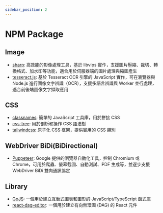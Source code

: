 ```yaml
---
sidebar_position: 2
---
```


# NPM Package

## Image

- [sharp](https://www.npmjs.com/package/sharp): 高效能的影像處理工具，基於 libvips 實作，支援圖片壓縮、裁切、轉換格式、加水印等功能，適合用於伺服器端的圖片處理與縮圖產生
- [tesseract.js](https://www.npmjs.com/package/tesseract.js): 基於 Tesseract OCR 引擎的 JavaScript 實作，可在瀏覽器與 Node.js 進行圖像文字辨識（OCR），支援多語言辨識與 Worker 並行處理，適合前後端圖像文字擷取應用

## CSS

- [classnames](https://www.npmjs.com/package/classnames): 簡單的 JavaScript 工具庫，用於拼接 CSS
- [css-tree](https://www.npmjs.com/package/css-tree): 用於剖析和操作 CSS 語法樹
- [tailwindcss](https://www.npmjs.com/package/tailwindcss): 原子化 CSS 框架，提供實用的 CSS 類別

## WebDriver BiDi(BiDirectional)

- [Puppeteer](https://www.npmjs.com/package/puppeteer): Google 提供的瀏覽器自動化工具，控制 Chromium 或 Chrome，可用於爬蟲、螢幕截圖、自動測試、PDF 生成等，並逐步支援 WebDriver BiDi 雙向通訊協定

## Library

- [GoJS](https://gojs.net/): 一個用於建立互動式圖表和圖形的 JavaScript/TypeScript 函式庫
- [react-dag-editor](https://github.com/microsoft/react-dag-editor): 一個用於建立有向無環圖 (DAG) 的 React 元件
